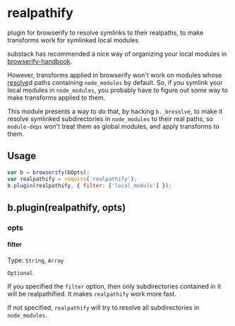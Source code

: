 # realpathify
plugin for browserify to resolve symlinks to their realpaths, to make transforms work for symlinked local modules

substack has recommended a nice way of organizing your local modules in [browserify-handbook](https://github.com/substack/browserify-handbook#symlink).

However, transforms applied in browserify won't work on modules whose [resolve](https://www.npmjs.com/package/resolve)d paths containing `node_modules` by default. So, if you symlink your local modules in `node_modules`, you probably have to figure out some way to make transforms applied to them.

This module presents a way to do that, by hacking `b._bresolve`, to make it resolve symlinked subdirectories in `node_modules` to their real paths, so `module-deps` won't treat them as global modules, and apply transforms to them.

## Usage

```javascript
var b = browserify(bOpts);
var realpathify = require('realpathify');
b.plugin(realpathify, { filter: ['local_module'] });

```

## b.plugin(realpathify, opts)

### opts

#### filter

Type: `String`, `Array`

`Optional`

If you specified the `filter` option, then only subdirectories contained in it will be realpathified. It makes `realpathify` work more fast.

If not specified, `realpathify` will try to resolve all subdirectories in `node_modules`.
